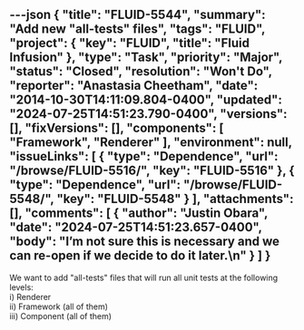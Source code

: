 ---json
{
  "title": "FLUID-5544",
  "summary": "Add new \"all-tests\" files",
  "tags": "FLUID",
  "project": {
    "key": "FLUID",
    "title": "Fluid Infusion"
  },
  "type": "Task",
  "priority": "Major",
  "status": "Closed",
  "resolution": "Won't Do",
  "reporter": "Anastasia Cheetham",
  "date": "2014-10-30T14:11:09.804-0400",
  "updated": "2024-07-25T14:51:23.790-0400",
  "versions": [],
  "fixVersions": [],
  "components": [
    "Framework",
    "Renderer"
  ],
  "environment": null,
  "issueLinks": [
    {
      "type": "Dependence",
      "url": "/browse/FLUID-5516/",
      "key": "FLUID-5516"
    },
    {
      "type": "Dependence",
      "url": "/browse/FLUID-5548/",
      "key": "FLUID-5548"
    }
  ],
  "attachments": [],
  "comments": [
    {
      "author": "Justin Obara",
      "date": "2024-07-25T14:51:23.657-0400",
      "body": "I’m not sure this is necessary and we can re-open if we decide to do it later.\n"
    }
  ]
}
---
We want to add "all-tests" files that will run all unit tests at the following levels:\
i) Renderer\
ii) Framework (all of them)\
iii) Component (all of them)

        